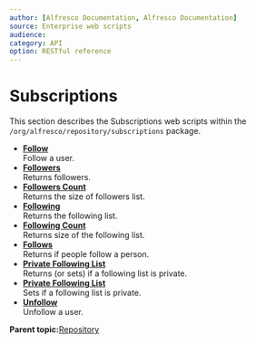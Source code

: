 ```yaml
---
author: [Alfresco Documentation, Alfresco Documentation]
source: Enterprise web scripts
audience: 
category: API
option: RESTful reference
---
```


# Subscriptions

This section describes the Subscriptions web scripts within the `/org/alfresco/repository/subscriptions` package.

-   **[Follow](../references/RESTful-SubscriptionsFollowPost.md)**  
 Follow a user.
-   **[Followers](../references/RESTful-SubscriptionsFollowersGet.md)**  
 Returns followers.
-   **[Followers Count](../references/RESTful-SubscriptionsFollowerscountGet.md)**  
 Returns the size of followers list.
-   **[Following](../references/RESTful-SubscriptionsFollowingGet.md)**  
 Returns the following list.
-   **[Following Count](../references/RESTful-SubscriptionsFollowingcountGet.md)**  
 Returns size of the following list.
-   **[Follows](../references/RESTful-SubscriptionsFollowsPost.md)**  
 Returns if people follow a person.
-   **[Private Following List](../references/RESTful-SubscriptionsPrivateGet.md)**  
 Returns \(or sets\) if a following list is private.
-   **[Private Following List](../references/RESTful-SubscriptionsPrivatePut.md)**  
 Sets if a following list is private.
-   **[Unfollow](../references/RESTful-SubscriptionsUnfollowPost.md)**  
 Unfollow a user.

**Parent topic:**[Repository](../references/RESTful-Repository.md)

